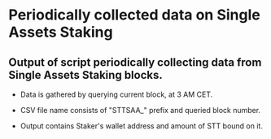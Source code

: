 Periodically collected data on Single Assets Staking
===

## Output of script periodically collecting data from Single Assets Staking blocks.

- Data is gathered by querying current block, at 3 AM CET.

- CSV file name consists of "STTSAA_" prefix and queried block number.

- Output contains Staker's wallet address and amount of STT bound on it.

